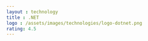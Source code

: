 ```yaml
---
layout : technology
title : .NET
logo : /assets/images/technologies/logo-dotnet.png
rating: 4.5
---
```



